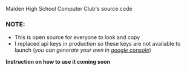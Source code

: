 Malden High School Computer Club's source code

### NOTE: 
- This is open source for everyone to look and copy
- I replaced api keys in production so these keys are not available to launch (*you can generate your own in [google console](https://console.developer.google.com)*)

**Instruction on how to use it coming soon**
